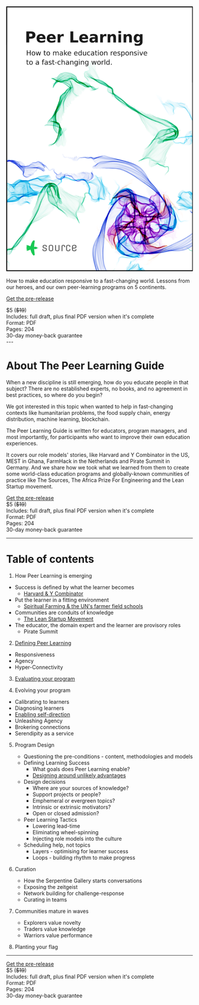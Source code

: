 <div class="cover">
  <a href="http://sendy.source.institute/subscription?f=iVTKAVDr7ah0oAQw8v8qOzCSdTEgCHxk84XgPNfwU0GqBmD3qYraY6azokrrzn9iml4qp15wodg0qDyNkLeo892w"><img src="public/img/peerlearningguidecover.png"></a>
</div>


How to make education responsive to a fast-changing world. Lessons from our heroes, and our own peer-learning programs on 5 continents.

<div class="cta">

<script src="https://gumroad.com/js/gumroad.js"></script>
<a class="gumroad-button" href="https://gum.co/peerlearning?wanted=true" target="_blank" data-gumroad-single-product="true">Get the pre-release</a>

<div class="sub">
$5 (<strike>$19</strike>)
<br>Includes: full draft, plus final PDF version when it's complete
<br>Format: PDF
<br> Pages: 204 
<br>30-day money-back guarantee
</div>
</div>

<div style="clear: right;"></div>
---


<div style="clear: left;"></div>

<div class="share"></div>

# About The Peer Learning Guide

When a new discipline is still emerging, how do you educate people in that subject?  There are no established experts, no books,  and no agreement in best practices, so where do you begin?

We got interested in this topic when wanted to help in fast-changing contexts like humanitarian problems, the food supply chain, energy distribution, machine learning, blockchain.

The Peer Learning Guide is written for educators, program managers, and most importantly, for participants who want to improve their own education experiences.

It covers our role models' stories, like Harvard and Y Combinator in the US, MEST in Ghana, FarmHack in the Netherlands and Pirate Summit in Germany. And we share how we took what we learned from them to create some world-class education programs and globally-known communities of practice like The Sources, The Africa Prize For Engineering and the Lean Startup movement.

<div class="cta">
<script src="https://gumroad.com/js/gumroad.js"></script>
<a class="gumroad-button" href="https://gum.co/peerlearning?wanted=true" target="_blank" data-gumroad-single-product="true">Get the pre-release</a>

<div class="sub">
$5 (<strike>$19</strike>)
<br>Includes: full draft, plus final PDF version when it's complete
<br>Format: PDF
<br> Pages: 204 
<br>30-day money-back guarantee
</div>
</div>


---

# Table of contents

1. How Peer Learning is emerging
  * Success is defined by what the learner becomes
    * [Harvard & Y Combinator](http://source.institute/blog/harvard-and-yc-on-defining-learning-success/)
  * Put the learner in a fitting environment
    * [Spiritual Farming & the UN's farmer field schools](http://source.institute/blog/get-out-of-the-classroom/)
  * Communities are conduits of knowledge
    * [The Lean Startup Movement](http://source.institute/blog/communities-are-conduits-of-knowledge/)
  * The educator, the domain expert and the learner are provisory roles
    * Pirate Summit


2. [Defining Peer Learning](http://source.institute/blog/what-is-peer-learning/)
  * Responsiveness
  * Agency
  * Hyper-Connectivity

3. [Evaluating your program](http://source.institute/blog/peer-learning-evaluation/)

4. Evolving your program
  * Calibrating to learners
  * Diagnosing learners
  * [Enabling self-direction](http://source.institute/blog/building-agency/)
  * Unleashing Agency
  * Brokering connections
  * Serendipity as a service

5. Program Design
    * Questioning the pre-conditions - content, methodologies and models
    * Defining Learning Success
        * What goals does Peer Learning enable?
        * [Designing around unlikely advantages](http://source.institute/blog/unlikely-advantages/)
    * Design decisions
        * Where are your sources of knowledge?
        * Support projects or people?
        * Emphemeral or evergreen topics?
        * Intrinsic or extrinsic motivators?
        * Open or closed admission?
    * Peer Learning Tactics
        * Lowering lead-time
        * Eliminating wheel-spinning
        * Injecting role models into the culture
    * Scheduling help, not topics
        * Layers - optimising for learner success
        * Loops - building rhythm to make progress

6. Curation
      * How the Serpentine Gallery starts conversations
      * Exposing the zeitgeist
      * Network building for challenge-response
      * Curating in teams
  
7. Communities mature in waves
    * Explorers value novelty
    * Traders value knowledge
    * Warriors value performance
 
8. Planting your flag

---
<div class="cta">
<script src="https://gumroad.com/js/gumroad.js"></script>
<a class="gumroad-button" href="https://gum.co/peerlearning?wanted=true" target="_blank" data-gumroad-single-product="true">Get the pre-release </a>

<div class="sub">
$5 (<strike>$19</strike>)
<br>Includes: full draft, plus final PDF version when it's complete
<br>Format: PDF
<br> Pages: 204 
<br>30-day money-back guarantee
</div>
</div>



